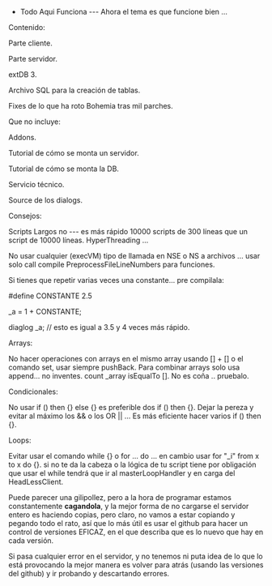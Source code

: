 - Todo Aqui Funciona --- Ahora el tema es que funcione bien ...

Contenido:

Parte cliente.

Parte servidor.

extDB 3.

Archivo SQL para la creación de tablas.

Fixes de lo que ha roto Bohemia tras mil parches.


Que no incluye:

Addons.

Tutorial de cómo se monta un servidor.

Tutorial de cómo se monta la DB.

Servicio técnico.

Source de los dialogs.

Consejos:

Scripts Largos no --- es más rápido 10000 scripts de 300 líneas que un script de 10000 líneas. HyperThreading ... 

No usar cualquier (execVM) tipo de llamada en NSE o NS a archivos ... usar solo call compile PreprocessFileLineNumbers para funciones.

Si tienes que repetir varias veces una constante...
pre compilala:

#define CONSTANTE 2.5

_a = 1 + CONSTANTE;

diaglog _a; // esto es igual a 3.5 y 4 veces más rápido.

Arrays:

No hacer operaciones con arrays en el mismo array usando [] + [] o el comando set, usar siempre pushBack.
Para combinar arrays solo usa append... no inventes.
count _array  isEqualTo  []. No es coña .. pruebalo.

Condicionales:

No usar if () then {} else {} es preferible dos if () then {}.
Dejar la pereza y evitar al máximo los && o los OR || ... Es más eficiente hacer varios if () then {}.

Loops:

Evitar usar el comando while {} o for ... do ... en cambio usar for "_i" from x to x do {}.
si no te da la cabeza o la lógica de tu script tiene por obligación que usar el while tendrá que ir al masterLoopHandler y en carga del HeadLessClient.

Puede parecer una gilipollez, pero a la hora de programar estamos constantemente **cagandola**, y la mejor forma de no cargarse el servidor entero es haciendo copias, pero claro, no vamos a estar copiando y pegando todo el rato, así que lo más útil es usar el github para hacer un control de versiones EFICAZ, en el que describa que es lo nuevo que hay en cada versión.

Si pasa cualquier error en el servidor, y no tenemos ni puta idea de lo que lo está provocando la mejor manera es volver para atrás (usando las versiones del github) y ir probando y descartando errores.
